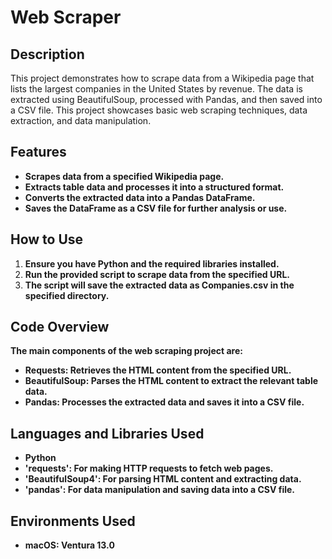 <h1>Web Scraper</h1>

<h2>Description</h2>
This project demonstrates how to scrape data from a Wikipedia page that lists the largest companies in the United States by revenue. The data is extracted using BeautifulSoup, processed with Pandas, and then saved into a CSV file. This project showcases basic web scraping techniques, data extraction, and data manipulation.


<h2>Features</h2>

- <b>Scrapes data from a specified Wikipedia page.</b> 
- <b>Extracts table data and processes it into a structured format.</b>
- <b>Converts the extracted data into a Pandas DataFrame.</b> 
- <b>Saves the DataFrame as a CSV file for further analysis or use.</b>

<h2>How to Use</h2>

1. <b>Ensure you have Python and the required libraries installed.</b>
2. <b>Run the provided script to scrape data from the specified URL.</b>
3. <b>The script will save the extracted data as Companies.csv in the specified directory.</b>

<h2>Code Overview</h2>

<b>The main components of the web scraping project are:</b>
- <b>Requests: Retrieves the HTML content from the specified URL.</b>
- <b>BeautifulSoup: Parses the HTML content to extract the relevant table data.</b>
- <b>Pandas: Processes the extracted data and saves it into a CSV file.</b>

<h2>Languages and Libraries Used</h2>

- <b>Python</b> 
- <b>'requests': For making HTTP requests to fetch web pages.</b>
- <b>'BeautifulSoup4': For parsing HTML content and extracting data.</b>
- <b>'pandas': For data manipulation and saving data into a CSV file.</b>

<h2>Environments Used </h2>

- <b>macOS: Ventura 13.0</b>
